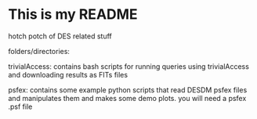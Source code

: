 # This is my README

hotch potch of DES related stuff

folders/directories:

trivialAccess: contains bash scripts for running queries using trivialAccess and downloading results as FITs files

psfex: contains some example python scripts that read DESDM psfex files and
manipulates them and makes some demo plots. you will need a psfex .psf file
